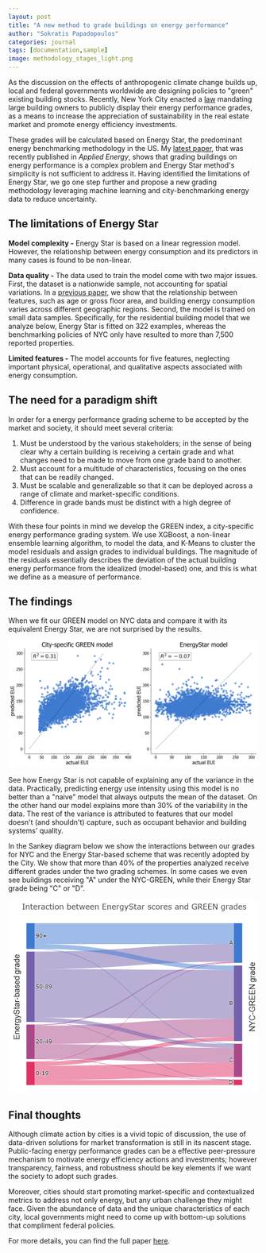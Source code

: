 ```yaml
---
layout: post
title: "A new method to grade buildings on energy performance"
author: "Sokratis Papadopoulos"
categories: journal
tags: [documentation,sample]
image: methodology_stages_light.png
---
```


As the discussion on the effects of anthropogenic climate change builds up, local and federal governments worldwide are designing policies to "green" existing building stocks. Recently, New York City enacted a [law](https://www.ny-engineers.com/blog/new-york-city-building-energy-grades) mandating large building owners to publicly display their energy performance grades, as a means to increase the appreciation of sustainability in the real estate market and promote energy efficiency investments. 

These grades will be calculated based on Energy Star, the predominant energy benchmarking methodology in the US. My [latest paper](https://www.sciencedirect.com/science/article/pii/S030626191831612X), that was recently published in _Applied Energy_, shows that grading buildings on energy performance is a complex problem and Energy Star method's simplicity is not sufficient to address it. Having identified the limitations of Energy Star, we go one step further and propose a new grading methodology leveraging machine learning and city-benchmarking energy data to reduce uncertainty.

## The limitations of Energy Star
__Model complexity -__ Energy Star is based on a linear regression model. However, the relationship between energy consumption and its predictors in many cases is found to be non-linear.

__Data quality -__ The data used to train the model come with two major issues. First, the dataset is a nationwide sample, not accounting for spatial variations. In a [previous paper](https://ascelibrary.org/doi/abs/10.1061/9780784481219.030), we show that the relationship between features, such as age or gross floor area, and building energy consumption varies across different geographic regions. Second, the model is trained on small data samples. Specifically, for the residential building model that we analyze below, Energy Star is fitted on 322 examples, whereas the benchmarking policies of NYC only have resulted to more than 7,500 reported properties.

__Limited features -__ The model accounts for five features, neglecting important physical, operational, and qualitative aspects associated with energy consumption. 

## The need for a paradigm shift
In order for a energy performance grading scheme to be accepted by the market and society, it should meet several criteria:
1. Must be understood by the various stakeholders; in the sense of being clear why a certain building is receiving a certain grade and what changes need to be made to move from one grade band to another.
2. Must account for a multitude of characteristics, focusing on the ones that can be readily changed.
3. Must be scalable and generalizable so that it can be deployed across a range of climate and market-specific conditions.
4. Difference in grade bands must be distinct with a high degree of confidence. 

With these four points in mind we develop the GREEN index, a city-specific energy performance grading system. We use XGBoost, a non-linear ensemble learning algorithm, to model the data, and K-Means to cluster the model residuals and assign grades to individual buildings. The magnitude of the residuals essentially describes the deviation of the actual building energy performance from the idealized (model-based) one, and this is what we define as a measure of performance.

## The findings 
When we fit our GREEN model on NYC data and compare it with its equivalent Energy Star, we are not surprised by the results.

![](/assets/img/XGB_model_vESS.png)

See how Energy Star is not capable of explaining any of the variance in the data. Practically, predicting energy use intensity using this model is no better than a "naive" model that always outputs the mean of the dataset. On the other hand our model explains more than 30% of the variability in the data. The rest of the variance is attributed to features that our model doesn't (and shouldn't) capture, such as occupant behavior and building systems' quality. 

In the Sankey diagram below we show the interactions between our grades for NYC and the Energy Star-based scheme that was recently adopted by the City. We show that more than 40% of the properties analyzed receive different grades under the two grading schemes. In some cases we even see buildings receiving "A" under the NYC-GREEN, while their Energy Star grade being "C" or "D". 

![](/assets/img/sankeyPlotPlotly_4classes.png)

## Final thoughts
Although climate action by cities is a vivid topic of discussion, the use of data-driven solutions for market transformation is still in its nascent stage. Public-facing energy performance grades can be a effective peer-pressure mechanism to motivate energy efficiency actions and investments; however transparency, fairness, and robustness should be key elements if we want the society to adopt such grades. 

Moreover, cities should start promoting market-specific and contextualized metrics to address not only energy, but any urban challenge they might face. Given the abundance of data and the unique characteristics of each city, local governments might need to come up with bottom-up solutions that compliment federal policies. 

For more details, you can find the full paper [here](https://www.sciencedirect.com/science/article/pii/S030626191831612X).
